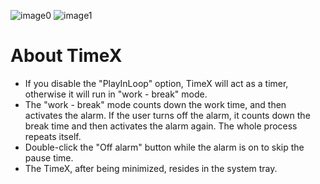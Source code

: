 ![image0](https://user-images.githubusercontent.com/103745143/166463692-014c526a-3c2d-4b2a-91a7-4d7e201b12d0.png)
![image1](https://user-images.githubusercontent.com/103745143/166463705-bfb5f721-fa3b-4c3e-b929-33322f21ef21.png)

# About TimeX
- If you disable the "PlayInLoop" option, TimeX will act as a timer, otherwise it will run in "work - break" mode.
- The "work - break" mode counts down the work time, and then activates the alarm. If the user turns off the alarm, it counts down the break time and then activates the alarm again. The whole process repeats itself.
- Double-click the "Off alarm" button while the alarm is on to skip the pause time.
- The TimeX, after being minimized, resides in the system tray.
